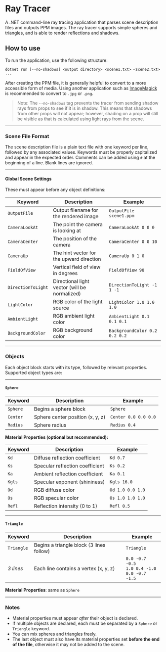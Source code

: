 # Ray Tracer

A .NET command-line ray tracing application that parses scene description files and outputs PPM images. 
The ray tracer supports simple spheres and triangles, and is able to render reflections and shadows.

## How to use

To run the application, use the following structure:

```
dotnet run [--no-shadows] <output directory> <scene1.txt> <scene2.txt> ...
```

After creating the PPM file, it is generally helpful to convert to a more accessible form of media.
Using another application such as [ImageMagick](https://imagemagick.org) is recommended to convert to `.jpg` or `.png`.

> Note: The `--no-shadows` tag prevents the tracer from sending shadow rays from props to see if it is in shadow.
This means that shadows from other props will not appear; however, shading on a prop will still be visible as that is calculated using light rays from the scene.

---

### Scene File Format

The scene description file is a plain text file with one keyword per line, followed by any associated values. Keywords must be properly capitalized and appear in the expected order. Comments can be added using `#` at the beginning of a line. Blank lines are ignored.

---

#### Global Scene Settings

These must appear before any object definitions:

| Keyword            | Description                                   | Example                       |
| ------------------ | --------------------------------------------- | ----------------------------- |
| `OutputFile`       | Output filename for the rendered image        | `OutputFile scene1.ppm`       |
| `CameraLookAt`     | The point the camera is looking at            | `CameraLookAt 0 0 0`          |
| `CameraCenter`     | The position of the camera                    | `CameraCenter 0 0 10`         |
| `CameraUp`         | The hint vector for the upward direction      | `CameraUp 0 1 0`              |
| `FieldOfView`      | Vertical field of view in degrees             | `FieldOfView 90`              |
| `DirectionToLight` | Directional light vector (will be normalized) | `DirectionToLight -1 1 -1`    |
| `LightColor`       | RGB color of the light source                 | `LightColor 1.0 1.0 1.0`      |
| `AmbientLight`     | RGB ambient light color                       | `AmbientLight 0.1 0.1 0.1`    |
| `BackgroundColor`  | RGB background color                          | `BackgroundColor 0.2 0.2 0.2` |

---

### Objects

Each object block starts with its type, followed by relevant properties. Supported object types are:

---

#### `Sphere`

| Keyword  | Description                      | Example              |
| -------- | -------------------------------- | -------------------- |
| `Sphere` | Begins a sphere block            | `Sphere`             |
| `Center` | Sphere center position (x, y, z) | `Center 0.0 0.0 0.0` |
| `Radius` | Sphere radius                    | `Radius 0.4`         |

**Material Properties (optional but recommended):**

| Keyword | Description                     | Example          |
| ------- | ------------------------------- | ---------------- |
| `Kd`    | Diffuse reflection coefficient  | `Kd 0.7`         |
| `Ks`    | Specular reflection coefficient | `Ks 0.2`         |
| `Ka`    | Ambient reflection coefficient  | `Ka 0.1`         |
| `Kgls`  | Specular exponent (shininess)   | `Kgls 16.0`      |
| `Od`    | RGB diffuse color               | `Od 1.0 0.0 1.0` |
| `Os`    | RGB specular color              | `Os 1.0 1.0 1.0` |
| `Refl`  | Reflection intensity (0 to 1)   | `Refl 0.5`       |

---

#### `Triangle`

| Keyword    | Description                              | Example                                              |
| ---------- | ---------------------------------------- | ---------------------------------------------------- |
| `Triangle` | Begins a triangle block (3 lines follow) | `Triangle`                                           |
| *3 lines*  | Each line contains a vertex (x, y, z)    | `0.0 -0.7 -0.5`<br>`1.0 0.4 -1.0`<br>`0.0 -0.7 -1.5` |

**Material Properties**: same as `Sphere`

---

### Notes

* Material properties must appear *after* their object is declared.
* If multiple objects are declared, each must be separated by a `Sphere` or `Triangle` keyword.
* You can mix spheres and triangles freely.
* The last object must also have its material properties set **before the end of the file**, otherwise it may not be added to the scene.

